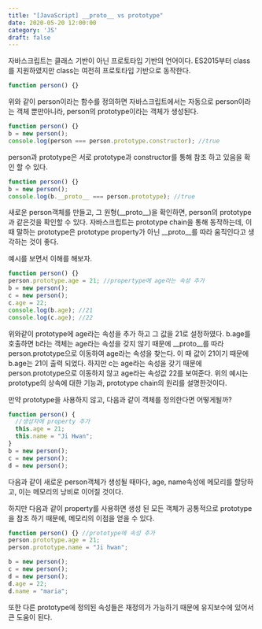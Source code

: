 ```yaml
---
title: "[JavaScript] __proto__ vs prototype"
date: 2020-05-20 12:00:00
category: 'JS'
draft: false
---
```



자바스크립트는 클래스 기반이 아닌 프로토타입 기반의 언어이다.
ES2015부터 class를 지원하였지만 class는 여전히 프로토타입 기반으로 동작한다.

```javascript
function person() {}
```

위와 같이 person이라는 함수를 정의하면 자바스크립트에서는 자동으로 person이라는 객체 뿐만아니라, person의 prototype이라는 객체가 생성된다.

```javascript
function person() {}
b = new person();
console.log(person === person.prototype.constructor); //true
```

person과 prototype은 서로 prototype과 constructor를 통해 참조 하고 있음을 확인 할 수 있다.

```javascript
function person() {}
b = new person();
console.log(b.__proto__ === person.prototype); //true
```

새로운 person객체를 만들고, 그 원형(\_\_proto\_\_)을 확인하면, person의 prototype과 같은것을 확인할 수 있다.
자바스크립트는 prototype chain을 통해 동작하는데, 이 때 말하는 prototype은 prototype property가 아닌 \_\_proto\_\_를 따라 움직인다고 생각하는 것이 좋다.

예시를 보면서 이해를 해보자.

```javascript
function person() {}
person.prototype.age = 21; //propertype에 age라는 속성 추가
b = new person();
c = new person();
c.age = 22;
console.log(b.age); //21
console.log(c.age); //22
```

위와같이 prototype에 age라는 속성을 추가 하고 그 값을 21로 설정하였다.
b.age를 호출하면 b라는 객체는 age라는 속성을 갖지 않기 때문에 \_\_proto\_\_를 따라 person.prototype으로 이동하여 age라는 속성을 찾는다. 이 때 값이 21이기 때문에 b.age는 21이 출력 되었다.
하지만 c는 age라는 속성을 갖기 때문에 person.prototype으로 이동하지 않고 age라는 속성값 22를 보여준다.
위의 예시는 prototype의 상속에 대한 기능과, prototype chain의 원리를 설명한것이다.

만약 prototype을 사용하지 않고, 다음과 같이 객체를 정의한다면 어떻게될까?

```javascript
function person() {
  //생성자에 property 추가
  this.age = 21;
  this.name = "Ji Hwan";
}
b = new person();
c = new person();
d = new person();
```

다음과 같이 새로운 person객체가 생성될 때마다, age, name속성에 메모리를 할당하고, 이는 메모리의 낭비로 이어질 것이다.

하지만 다음과 같이 property를 사용하면 생성 된 모든 객체가 공통적으로 prototype을 참조 하기 때문에, 메모리의 이점을 얻을 수 있다.

```javascript
function person() {} //prototype에 속성 추가
person.prototype.age = 21;
person.prototype.name = "Ji hwan";

b = new person();
c = new person();
d = new person();
d.age = 22;
d.name = "maria";
```

또한 다른 prototype에 정의된 속성들은 재정의가 가능하기 때문에 유지보수에 있어서 큰 도움이 된다.

